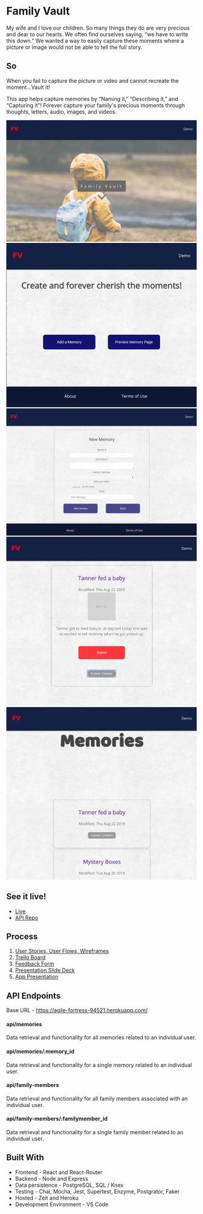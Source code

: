 # Family Vault

My wife and I love our children. So many things they do are very precious and dear to our hearts.  We often find ourselves saying, “we have to write this down.” We wanted a way to easily capture these moments where a picture or image would not be able to tell the full story.

## So

When you fail to capture the picture or video and cannot recreate the moment...Vault it!

This app helps capture memories by “Naming it,” “Describing it,” and “Capturing it”! Forever capture your family's precious moments through thoughts, letters, audio, images, and videos.

![landing page](screenshots/landingpage.png)
![user landing page](screenshots/user-landing-page.png)
![add a memory](screenshots/add-a-memory.png)
![view a memory](screenshots/memory-page.png)
![memory list](screenshots/memory-list.png)


## See it live! 

* [Live](https://family-vault.petertardif.now.sh/)
* [API Repo](https://github.com/petertardif/family-vault-api)

## Process
1. [User Stories, User Flows, Wireframes](https://docs.google.com/spreadsheets/d/1jFYYlrqykvHg_c2WdfyFHgDGYFy5_mFHzdWDL70umXk/edit#gid=0)
2. [Trello Board](https://trello.com/b/6haebPyh/family-vault)
3. [Feedback Form](https://forms.gle/MH7nSswBtdtVNDsg8)
4. [Presentation Slide Deck](https://docs.google.com/presentation/d/1raNObaBoo4JI54qna1jIhd0JXTsZXaJ-8_G5vSYjVwA/edit?usp=sharing)
5. [App Presentation](https://youtu.be/AkDsCauXJgs)

## API Endpoints
Base URL - https://agile-fortress-94521.herokuapp.com/

#### api/memories
Data retrieval and functionality for all memories related to an individual user.

#### api/memories/:memory_id
Data retrieval and functionality for a single memory related to an individual user.

#### api/family-members
Data retrieval and functionality for all family members associated with an individual user.

#### api/family-members/:familymember_id
Data retrieval and functionality for a single family member related to an individual user.

## Built With
* Frontend - React and React-Router
* Backend - Node and Express
* Data persistence - PostgreSQL, SQL / Knex
* Testing - Chai, Mocha, Jest, Supertest, Enzyme, Postgrator, Faker
* Hosted - Zeit and Heroku
* Development Environment - VS Code
